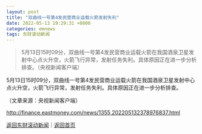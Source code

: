 ```yaml
---
layout: post
title: "双曲线一号第4发民营商业运载火箭发射失利"
date: 2022-05-13 19:29:31 +0800
categories: emnews
tags: 东财滚动新闻
---
```

> 5月13日15时09分，双曲线一号第4发民营商业运载火箭在我国酒泉卫星发射中心点火升空，火箭飞行异常，发射任务失利。具体原因正在进一步分析排查。（央视新闻客户端）

<p>5月13日15时09分，双曲线一号第4发民营商业运载火箭在我国酒泉卫星发射中心点火升空，火箭飞行异常，发射任务失利。具体原因正在进一步分析排查。</p><p class="em_media">（文章来源：央视新闻客户端）</p>

<http://finance.eastmoney.com/news/1355,202205132378976837.html>

[返回东财滚动新闻](//finews.withounder.com/emnews/)｜[返回首页](//finews.withounder.com/)